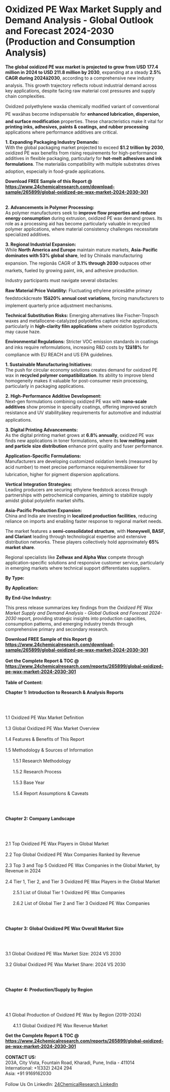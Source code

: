 <h1>Oxidized PE Wax Market Supply and Demand Analysis - Global Outlook and Forecast 2024-2030 (Production and Consumption Analysis)</h1><p><strong>The global oxidized PE wax market is projected to grow from USD 177.4 million in 2024 to USD 211.8 million by 2030</strong>, expanding at a steady <strong>2.5% CAGR during 2024â2030</strong>, according to a comprehensive new industry analysis. This growth trajectory reflects robust industrial demand across key applications, despite facing raw material cost pressures and supply chain complexities.</p><p>Oxidized polyethylene waxâa chemically modified variant of conventional PE waxâhas become indispensable for <strong>enhanced lubrication, dispersion, and surface modification</strong> properties. These characteristics make it vital for <strong>printing inks, adhesives, paints &amp; coatings, and rubber processing</strong> applications where performance additives are critical.</p><p><strong>1. Expanding Packaging Industry Demands:</strong><br>
With the global packaging market projected to exceed <strong>$1.2 trillion by 2030</strong>, oxidized PE wax benefits from rising requirements for high-performance additives in flexible packaging, particularly for <strong>hot-melt adhesives and ink formulations</strong>. The materialâs compatibility with multiple substrates drives adoption, especially in food-grade applications.</p><div><b>Download FREE Sample of this Report @ 
            <a href="https://www.24chemicalresearch.com/download-sample/265899/global-oxidized-pe-wax-market-2024-2030-301">
            https://www.24chemicalresearch.com/download-sample/265899/global-oxidized-pe-wax-market-2024-2030-301</a></b></div><br><p><strong>2. Advancements in Polymer Processing:</strong><br>
As polymer manufacturers seek to <strong>improve flow properties and reduce energy consumption</strong> during extrusion, oxidized PE wax demand grows. Its role as a processing aid has become particularly valuable in recycled polymer applications, where material consistency challenges necessitate specialized additives.</p><p><strong>3. Regional Industrial Expansion:</strong><br>
While <strong>North America and Europe</strong> maintain mature markets, <strong>Asia-Pacific dominates with 53% global share</strong>, led by Chinaâs manufacturing expansion. The regionâs CAGR of <strong>3.1% through 2030</strong> outpaces other markets, fueled by growing paint, ink, and adhesive production.</p><p>Industry participants must navigate several obstacles:</p><p><strong>Raw Material Price Volatility:</strong> Fluctuating ethylene pricesâthe primary feedstockâcreate <strong>15â20% annual cost variations</strong>, forcing manufacturers to implement quarterly price adjustment mechanisms.</p><p><strong>Technical Substitution Risks:</strong> Emerging alternatives like Fischer-Tropsch waxes and metallocene-catalyzed polyolefins capture niche applications, particularly in <strong>high-clarity film applications</strong> where oxidation byproducts may cause haze.</p><p><strong>Environmental Regulations:</strong> Stricter VOC emission standards in coatings and inks require reformulations, increasing R&amp;D costs by <strong>12â18%</strong> for compliance with EU REACH and US EPA guidelines.</p><p><strong>1. Sustainable Manufacturing Initiatives:</strong><br>
The push for circular economy solutions creates demand for oxidized PE wax in <strong>recycled polymer compatibilization</strong>. Its ability to improve blend homogeneity makes it valuable for post-consumer resin processing, particularly in packaging applications.</p><p><strong>2. High-Performance Additive Development:</strong><br>
Next-gen formulations combining oxidized PE wax with <strong>nano-scale additives</strong> show promise in specialty coatings, offering improved scratch resistance and UV stabilityâkey requirements for automotive and industrial applications.</p><p><strong>3. Digital Printing Advancements:</strong><br>
As the digital printing market grows at <strong>6.8% annually</strong>, oxidized PE wax finds new applications in toner formulations, where its <strong>low melting point and particle size distribution</strong> enhance print quality and fuser performance.</p><p><strong>Application-Specific Formulations:</strong><br>
	Manufacturers are developing customized oxidation levels (measured by acid number) to meet precise performance requirementsâlower for lubrication, higher for pigment dispersion applications.</p><p><strong>Vertical Integration Strategies:</strong><br>
	Leading producers are securing ethylene feedstock access through partnerships with petrochemical companies, aiming to stabilize supply amidst global polyolefin market shifts.</p><p><strong>Asia-Pacific Production Expansion:</strong><br>
	China and India are investing in <strong>localized production facilities</strong>, reducing reliance on imports and enabling faster response to regional market needs.</p><p>The market features a <strong>semi-consolidated structure</strong>, with <strong>Honeywell, BASF, and Clariant</strong> leading through technological expertise and extensive distribution networks. These players collectively hold approximately <strong>65% market share</strong>. </p><p>Regional specialists like <strong>Zellwax and Alpha Wax</strong> compete through application-specific solutions and responsive customer service, particularly in emerging markets where technical support differentiates suppliers.</p><p><strong>By Type:</strong></p><p><strong>By Application:</strong></p><p><strong>By End-Use Industry:</strong></p><p>This press release summarizes key findings from the <em>Oxidized PE Wax Market Supply and Demand Analysis - Global Outlook and Forecast 2024-2030</em> report, providing strategic insights into production capacities, consumption patterns, and emerging industry trends through comprehensive primary and secondary research.</p><div><b>Download FREE Sample of this Report @ 
            <a href="https://www.24chemicalresearch.com/download-sample/265899/global-oxidized-pe-wax-market-2024-2030-301">
            https://www.24chemicalresearch.com/download-sample/265899/global-oxidized-pe-wax-market-2024-2030-301</a></b></div><br><div><b>Get the Complete Report & TOC @ 
            <a href="https://www.24chemicalresearch.com/reports/265899/global-oxidized-pe-wax-market-2024-2030-301">
            https://www.24chemicalresearch.com/reports/265899/global-oxidized-pe-wax-market-2024-2030-301</a></b></div><br>
            <b>Table of Content:</b><p><p><strong>Chapter 1: Introduction to Research &amp; Analysis Reports</strong></p><br />
<br />
<p>1.1 Oxidized PE Wax  Market Definition<br /><br />
1.3 Global Oxidized PE Wax  Market Overview<br /><br />
1.4 Features &amp; Benefits of This Report<br /><br />
1.5 Methodology &amp; Sources of Information<br /><br />
&nbsp;&nbsp;&nbsp;&nbsp;&nbsp; 1.5.1 Research Methodology<br /><br />
&nbsp;&nbsp;&nbsp;&nbsp;&nbsp; 1.5.2 Research Process<br /><br />
&nbsp;&nbsp;&nbsp;&nbsp;&nbsp; 1.5.3 Base Year<br /><br />
&nbsp;&nbsp;&nbsp;&nbsp;&nbsp; 1.5.4 Report Assumptions &amp; Caveats</p><br />
<br />
<p><strong>Chapter 2: Company Landscape</strong></p><br />
<br />
<p>2.1 Top Oxidized PE Wax  Players in Global Market<br /><br />
2.2 Top Global Oxidized PE Wax  Companies Ranked by Revenue<br /><br />
2.3 Top 3 and Top 5 Oxidized PE Wax  Companies in the Global Market, by Revenue in 2024<br /><br />
2.4 Tier 1, Tier 2, and Tier 3 Oxidized PE Wax  Players in the Global Market<br /><br />
&nbsp;&nbsp;&nbsp;&nbsp;&nbsp; 2.5.1 List of Global Tier 1 Oxidized PE Wax  Companies<br /><br />
&nbsp;&nbsp;&nbsp;&nbsp;&nbsp; 2.6.2 List of Global Tier 2 and Tier 3 Oxidized PE Wax  Companies</p><br />
<br />
<p><strong>Chapter 3: Global Oxidized PE Wax  Overall Market Size</strong></p><br />
<br />
<p>3.1 Global Oxidized PE Wax  Market Size: 2024 VS 2030<br /><br />
3.2 Global Oxidized PE Wax  Market Share: 2024 VS 2030</p><br />
<br />
<p><strong>Chapter 4: Production/Supply by Region</strong></p><br />
<br />
<p>4.1 Global Production of Oxidized PE Wax  by Region (2019-2024)<br /><br />
&nbsp;&nbsp;&nbsp;&nbsp;&nbsp; 4.1.1 Global Oxidized PE Wax  Revenue Market </p><div><b>Get the Complete Report & TOC @ 
            <a href="https://www.24chemicalresearch.com/reports/265899/global-oxidized-pe-wax-market-2024-2030-301">
            https://www.24chemicalresearch.com/reports/265899/global-oxidized-pe-wax-market-2024-2030-301</a></b></div><br><b>CONTACT US:</b><br>
            203A, City Vista, Fountain Road, Kharadi, Pune, India - 411014<br>
            International: +1(332) 2424 294<br>
            Asia: +91 9169162030 <br><br>
            Follow Us On LinkedIn: <a href="https://www.linkedin.com/company/24chemicalresearch/">24ChemicalResearch LinkedIn</a>